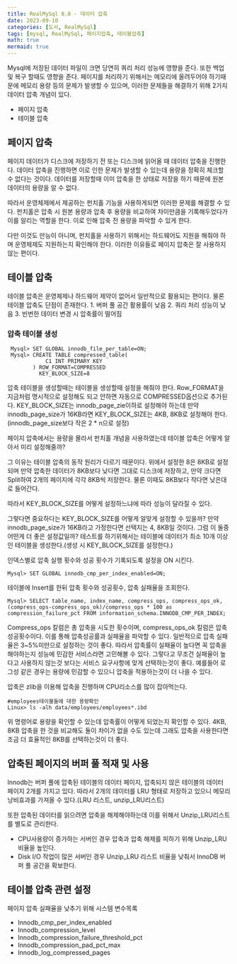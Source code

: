```yaml
---
title: RealMySql 8.0 - 데이터 압축
date: 2023-09-10
categories: [도서, RealMySql]
tags: [mysql, RealMySql, 페이지압축, 테이블압축]
math: true
mermaid: true
---
```


Mysql에 저장된 데이터 파일이 크면 당연히 쿼리 처리 성능에 영향을 준다. 
또한 백업 및 복구 할때도 영향을 준다. 페이지를 처리하기 위해서는 메모리에 올려두어야 하기때문에 메모리 용량 등의 문제가 발생할 수 있으며, 이러한 문제들을 해결하기 위해 2가지 데이터 압축 개념이 있다. 

- 페이지 압축
- 테이블 압축

## 페이지 압축
페이지 데이터가 디스크에 저장하기 전 또는 디스크에 읽어올 때 데이터 압축을 진행한다.
데이터 압축을 진행하면 이로 인한 문제가 발생할 수 있는데 용량을 정확히 체크할 수 없다는 것이다. 데이터를 저장할때 이미 압축을 한 상태로 저장을 하기 때문에 원본 데이터의 용량을 알 수 없다.

따라서 운영체제에서 제공하는 펀치홀 기능을 사용하게되면 이러한 문제를 해결할 수 있다. 
펀치홀은 압축 시 원본 용량과 압축 후 용량을 비교하여 차이만큼을 기록해두었다가 이를 알리는 역할을 한다. 
이로 인해 압축 전 용량을 파악할 수 있게 한다. 

다만 이것도 만능이 아니며, 펀치홀을 사용하기 위해서는 하드웨어도 지원을 해줘야 하며 운영체제도 지원하는지 확인해야 한다. 이러한 이유들로 페이지 압축은 잘 사용하지 않는 편이다. 


## 테이블 압축
테이블 압축은 운영체제나 하드웨어 제약이 없어서 일반적으로 활용되는 편이다. 
물론 테이블 압축도 단점이 존재한다.
	1. 버퍼 풀 공간 활용률이 낮음
	2. 쿼리 처리 성능이 낮음
	3. 빈번한 데이터 변경 시 압축률이 떨어짐

### 압축 테이블 생성

~~~shell
 Mysql> SET GLOBAL innodb_file_per_table=ON;
 Mysql> CREATE TABLE compressed_table(
	        C1 INT PRIMARY KEY
        ) ROW_FORMAT=COMPRESSED
          KEY_BLOCK_SIZE=8
~~~

압축 테이블을 생성할때는 테이블을 생성할때 설정을 해줘야 한다. 
Row_FORMAT을 지금처럼 명시적으로 설정해도 되고 안하면 자동으로 COMPRESSED옵션으로 추가된다. 
KEY_BLOCK_SIZE는 innodb_page_zie이하로 설정해야 하는데 만약 innodb_page_size가 16KB라면 KEY_BLOCK_SIZE는 4KB, 8KB로 설정해야 한다. (innodb_page_size보다 작은 2 * n으로 설정) 

페이지 압축에서는 용량을 몰라서 펀치홀 개념을 사용하였는데 테이블 압축은 어떻게 알아서 미리 설정해줄까? 

그 이유는 테이블 압축의 동작 원리가 다르기 때문이다.
위에서 설정한 8은 8KB로 설정되며 만약 압축한 데이터가 8KB보다 낮다면 그대로 디스크에 저장하고, 만약 크다면 Split하여 2개의 페이지에 각각 8KB씩 저장한다. 물론 이때도 8KB보다 작다면 낮은대로 들어간다. 

따라서 KEY_BLOCK_SIZE를 어떻게 설정하느냐에 따라 성능이 달라질 수 있다. 


그렇다면 중요하다는 KEY_BLOCK_SIZE를 어떻게 알맞게 설정할 수 있을까?
만약 innodb_page_size가 16KB라고 가정한다면 선택지는 4, 8KB일 것이다. 그럼 이 둘중 어떤게 더 좋은 설정값일까?
테스트를 하기위해서는 테이블에 데이터가 최소 10개 이상인 테이블을 생성한다.(생성 시 KEY_BLOCK_SIZE를 설정한다.)

인덱스별로 압축 실행 횟수와 성공 횟수가 기록되도록 설정을 ON 시킨다.
~~~shell
Mysql> SET GLOBAL innodb_cmp_per_index_enabled=ON; 
~~~
테이블에 Insert를 한뒤 압축 횟수와 성공횟수, 압축 실패율을 조회한다.

~~~shell
Mysql> SELECT table_name, index_name, compress_ops, compress_ops_ok, (compress_ops-compress_ops_ok)/compress_ops * 100 as compression_failure_pct FROM information_schema.INNODB_CMP_PER_INDEX;
~~~
 
	
	
Compress_ops 칼럼은 총 압축을 시도한 횟수이며, compress_ops_ok 칼럼은 압축 성공횟수이다. 이를 통해 압축성공률과 실패율을 파악할 수 있다. 
일반적으로 압축 실패율은 3~5%미만으로 설정하는 것이 좋다. 따라서 압축률이 실패율이 높다면 꼭 압축을 해야하는지 성능에 민감한 서비스라면 고민해볼 수 있다. 그렇다고 무조건 실패율이 높다고 사용하지 않는것 보다는 서비스 요구사항에 맞게 선택하는것이 좋다. 
예를들어 로그성 같은 경우는 용량에 민감할 수 있으니 압축을 적용하는것이 더 나을 수 있다. 

압축은 zlib을 이용해 압축을 진행하며 CPU리소스를 많이 잡아먹는다.


~~~ shell
#employees테이블들에 대한 용량확인
Linux> ls -alh data/employees/employees*.ibd
~~~
위 명령어로 용량을 확인할 수 있는데 압축률이 어떻게 되었는지 확인할 수 있다.
4KB, 8KB 압축을 한 것을 비교해도 둘이 차이가 없을 수도 있는데 그래도 압축을 사용한다면 조금 더 효율적인 8KB를 선택하는것이 더 좋다.



## 압축된 페이지의 버퍼 풀 적재 및 사용
Innodb는 버퍼 풀에 압축된 테이블의 데이터 페이지, 압축되지 않은 테이블의 데이터 페이지 2개를 가지고 있다.
따라서 2개의 데이터를 LRU 형태로 저장하고 있으니 메모리 낭비효과를 가져올 수 있다.(LRU 리스트, unzip_LRU리스트)

또한 압축된 데이터를 읽으려면 압축을 해제해야하는데 이를 위해서 Unzip_LRU리스트를 별도로 관리한다.

- CPU사용량이 증가하는 서버인 경우 압축과 압축 해제를 피하기 위해 Unzip_LRU 비율을 높인다.
- Disk I/O 작업이 많은 서버인 경우 Unzip_LRU 리스트 비율을 낮춰서 InnoDB 버퍼 풀 공간을 확보한다.


## 테이블 압축 관련 설정
페이지 압축 실패율을 낮추기 위해 시스템 변수목록
- Innodb_cmp_per_index_enabled
- Innodb_compression_level
- Innodb_compression_failure_threshold_pct
- Innodb_compression_pad_pct_max
- Innodb_log_compressed_pages
